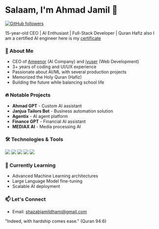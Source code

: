 # Salaam, I'm Ahmad Jamil 👋

[![GitHub followers](https://img.shields.io/github/followers/Ahmadjamil888?style=social)](https://github.com/Ahmadjamil888)

15-year-old CEO | AI Enthusiast | Full-Stack Developer | Quran Hafiz
also I am a certified AI engineer here is my [certificate]() 
### 🚀 About Me
- CEO of [Ameenor](https://ameenor.odoo.com) (AI Company) and [iyuser](https://ahmadjamil888.github.io/iyuser.html) (Web Development)
- 3+ years of coding and UI/UX experience
- Passionate about AI/ML with several production projects
- Memorized the Holy Quran (Hafiz)
- Building the future while balancing school life

### 🔥 Notable Projects
- **Ahmad GPT** - Custom AI assistant
- **Janjua Tailors Bot** - Business automation solution
- **Agentix** - AI agent platform
- **Finance GPT** - Financial AI assistant
- **MEDIAX AI** - Media processing AI

### 🛠️ Technologies & Tools
![](https://img.shields.io/badge/Code-Python-informational?style=flat&logo=python&logoColor=white&color=2bbc8a)
![](https://img.shields.io/badge/Code-JavaScript-informational?style=flat&logo=javascript&logoColor=white&color=2bbc8a)
![](https://img.shields.io/badge/ML-TensorFlow-informational?style=flat&logo=tensorflow&logoColor=white&color=2bbc8a)
![](https://img.shields.io/badge/Cloud-AWS-informational?style=flat&logo=amazon-aws&logoColor=white&color=2bbc8a)
![](https://img.shields.io/badge/Editor-VS_Code-informational?style=flat&logo=visual-studio-code&logoColor=white&color=2bbc8a)

### 🌱 Currently Learning
- Advanced Machine Learning architectures
- Large Language Model fine-tuning
- Scalable AI deployment

### 📫 Let's Connect
- Email: [shazabjamildhami@gmail.com](mailto:shazabjamildhami@gmail.com)

"Indeed, with hardship comes ease." (Quran 94:6)
